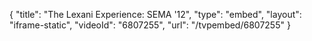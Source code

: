 {
    "title": "The Lexani Experience: SEMA '12",
    "type": "embed",
    "layout": "iframe-static",
    "videoId": "6807255",
    "url": "\/tvpembed\/6807255"
}